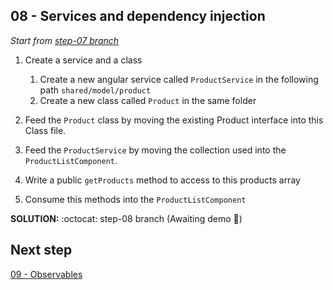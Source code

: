 ## 08 - Services and dependency injection

*Start from [step-07 branch](https://github.com/mazero/angular-course-app/tree/step-07)*

1. Create a service and a class

    1. Create a new angular service called `ProductService` in the following path `shared/model/product`
    2. Create a new class called `Product` in the same folder

2. Feed the `Product` class by moving the existing Product interface into this Class file.
3. Feed the `ProductService` by moving the collection used into the `ProductListComponent`.
4. Write a public `getProducts` method to access to this products array
5. Consume this methods into the `ProductListComponent`

**SOLUTION:** :octocat: step-08 branch (Awaiting demo 🚀)

## Next step

[09 - Observables](./09%20-%20Observables.md)